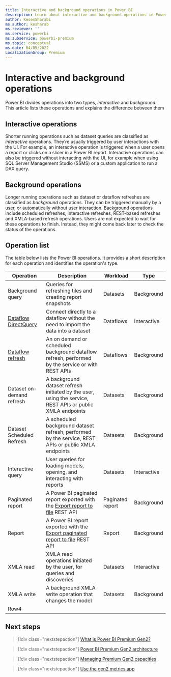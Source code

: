 ```yaml
---
title: Interactive and background operations in Power BI
description: Learn about interactive and background operations in Power BI 
author: KesemSharabi
ms.author: kesharab
ms.reviewer: ''
ms.service: powerbi
ms.subservice: powerbi-premium
ms.topic: conceptual
ms.date: 04/05/2022
LocalizationGroup: Premium
---
```

# Interactive and background operations

Power BI divides operations into two types, *interactive* and *background*. This article lists these operations and explains the difference between them

## Interactive operations

Shorter running operations such as dataset queries are classified as *interactive* operations. They’re usually triggered by user interactions with the UI. For example, an interactive operation is triggered when a user opens a report or clicks on a slicer in a Power BI report. Interactive operations can also be triggered without interacting with the UI, for example when using SQL Server Management Studio (SSMS) or a custom application to run a DAX query.

## Background operations

Longer running operations such as dataset or dataflow refreshes are classified as *background* operations. They can be triggered manually by a user, or automatically without user interaction. Background operations include scheduled refreshes, interactive refreshes, REST-based refreshes and XMLA-based refresh operations. Users are not expected to wait for these operations to finish. Instead, they might come back later to check the status of the operations.

## Operation list

The table below lists the Power BI operations. It provides a short description for each operation and identifies the operation's type.

| Operation            | Description  | Workload  | Type |
|----------------------|--------------|-----------|------|
| Background query     | Queries for refreshing tiles and creating report snapshots             | Datasets | Background  |
| [Dataflow DirectQuery](../transform-model/dataflows/dataflows-directquery.md) | Connect directly to a dataflow without the need to import the data into a dataset | Dataflows | Interactive |
| [Dataflow refresh](../transform-model/dataflows/dataflows-understand-optimize-refresh.md) | An on demand or scheduled background dataflow refresh, performed by the service or with REST APIs | Dataflows | Background |
| Dataset on-demand refresh | A background dataset refresh initiated by the user, using the service, REST APIs or public XMLA endpoints | Datasets | Background |
| Dataset Scheduled Refresh | A scheduled background dataset refresh, performed by the service, REST APIs or public XMLA endpoints | Datasets | Background |
| Interactive query    | User queries for loading models, opening, and interacting with reports | Datasets | Interactive |
| Paginated report | A Power BI paginated report exported with the [Export report to file](../developer/embedded/export-to.md) REST API | Paginated report | Background |
| Report | A Power BI report exported with the [Export paginated report to file](../developer/embedded/export-paginated-report.md) REST API | Report | Background |
| XMLA read | XMLA read operations initiated by the user, for queries and discoveries  | Datasets | Interactive |
| XMLA write | A background XMLA write operation that changes the model | Datasets | Background    |
|Row4     |         |         |    |

## Next steps

> [!div class="nextstepaction"]
> [What is Power BI Premium Gen2?](service-premium-gen2-what-is.md)

> [!div class="nextstepaction"]
> [Power BI Premium Gen2 architecture](service-premium-architecture.md)

> [!div class="nextstepaction"]
> [Managing Premium Gen2 capacities](service-premium-capacity-manage-gen2.md)

> [!div class="nextstepaction"]
> [Use the gen2 metrics app](service-premium-gen2-metrics-app.md)
